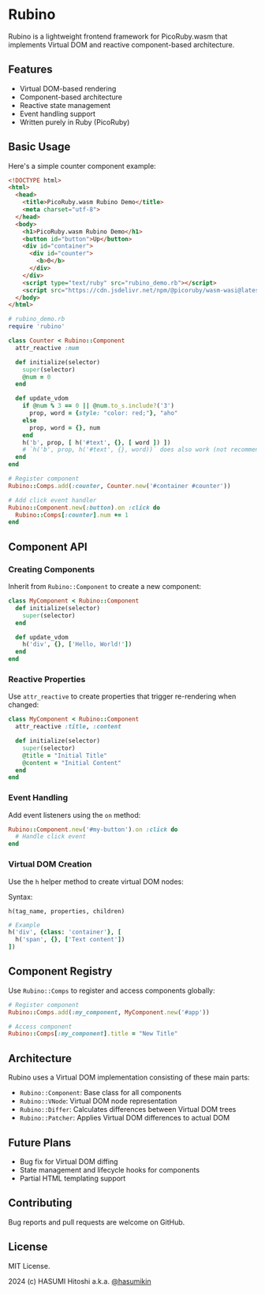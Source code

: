 # Rubino

Rubino is a lightweight frontend framework for PicoRuby.wasm that implements Virtual DOM and reactive component-based architecture.

## Features

- Virtual DOM-based rendering
- Component-based architecture
- Reactive state management
- Event handling support
- Written purely in Ruby (PicoRuby)

## Basic Usage

Here's a simple counter component example:

```html
<!DOCTYPE html>
<html>
  <head>
    <title>PicoRuby.wasm Rubino Demo</title>
    <meta charset="utf-8">
  </head>
  <body>
    <h1>PicoRuby.wasm Rubino Demo</h1>
    <button id="button">Up</button>
    <div id="container">
      <div id="counter">
        <b>0</b>
      </div>
    </div>
    <script type="text/ruby" src="rubino_demo.rb"></script>
    <script src="https://cdn.jsdelivr.net/npm/@picoruby/wasm-wasi@latest/dist/init.iife.js"></script>
  </body>
</html>
```

```ruby
# rubino_demo.rb
require 'rubino'

class Counter < Rubino::Component
  attr_reactive :num

  def initialize(selector)
    super(selector)
    @num = 0
  end

  def update_vdom
    if @num % 3 == 0 || @num.to_s.include?('3')
      prop, word = {style: "color: red;"}, "aho"
    else
      prop, word = {}, num
    end
    h('b', prop, [ h('#text', {}, [ word ]) ])
    # `h('b', prop, h('#text', {}, word))` does also work (not recommended)
  end
end

# Register component
Rubino::Comps.add(:counter, Counter.new('#container #counter'))

# Add click event handler
Rubino::Component.new(:button).on :click do
  Rubino::Comps[:counter].num += 1
end
```

## Component API

### Creating Components

Inherit from `Rubino::Component` to create a new component:

```ruby
class MyComponent < Rubino::Component
  def initialize(selector)
    super(selector)
  end

  def update_vdom
    h('div', {}, ['Hello, World!'])
  end
end
```

### Reactive Properties

Use `attr_reactive` to create properties that trigger re-rendering when changed:

```ruby
class MyComponent < Rubino::Component
  attr_reactive :title, :content

  def initialize(selector)
    super(selector)
    @title = "Initial Title"
    @content = "Initial Content"
  end
end
```

### Event Handling

Add event listeners using the `on` method:

```ruby
Rubino::Component.new('#my-button').on :click do
  # Handle click event
end
```

### Virtual DOM Creation

Use the `h` helper method to create virtual DOM nodes:

Syntax:

```
h(tag_name, properties, children)
```

```ruby
# Example
h('div', {class: 'container'}, [
  h('span', {}, ['Text content'])
])
```

## Component Registry

Use `Rubino::Comps` to register and access components globally:

```ruby
# Register component
Rubino::Comps.add(:my_component, MyComponent.new('#app'))

# Access component
Rubino::Comps[:my_component].title = "New Title"
```

## Architecture

Rubino uses a Virtual DOM implementation consisting of these main parts:

- `Rubino::Component`: Base class for all components
- `Rubino::VNode`: Virtual DOM node representation
- `Rubino::Differ`: Calculates differences between Virtual DOM trees
- `Rubino::Patcher`: Applies Virtual DOM differences to actual DOM

## Future Plans

- Bug fix for Virtual DOM diffing
- State management and lifecycle hooks for components
- Partial HTML templating support

## Contributing

Bug reports and pull requests are welcome on GitHub.

## License

MIT License.

2024 (c) HASUMI Hitoshi a.k.a. [@hasumikin](https://twitter.com/hasumikin)
